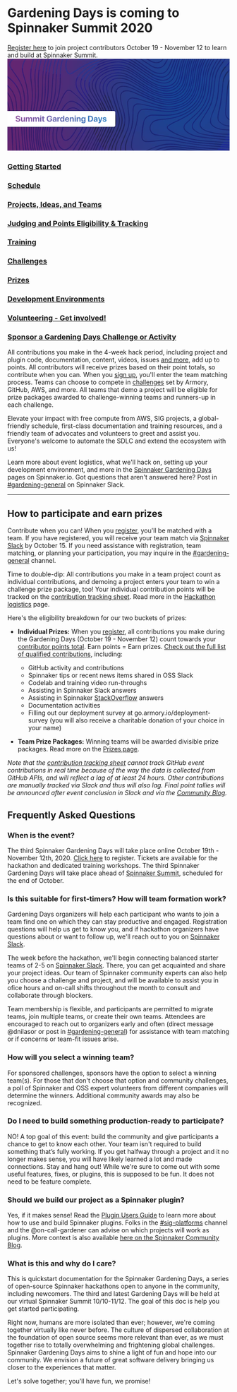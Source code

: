 # Gardening Days is coming to Spinnaker Summit 2020

[Register here](https://events.linuxfoundation.org/spinnaker-summit/register/) to join project contributors October 19 - November 12 to learn and build at Spinnaker Summit. 
![Summit Gardening Days Hero](Summit-Gardening-Banner.png "Summit Gardening")
### [Getting Started](getting-started.md)
### [Schedule](schedule.md)
### [Projects, Ideas, and Teams](project-ideas.md)
### [Judging and Points Eligibility & Tracking](points.md)
### [Training](training.md)
### [Challenges](challenges.md)
### [Prizes](prizes.md)
### [Development Environments](development-environments.md)
### [Volunteering - Get involved!](expert-volunteers.md)
### [Sponsor a Gardening Days Challenge or Activity](https://go.armory.io/summit-gardening)

All contributions you make in the 4-week hack period, including project and plugin code, documentation, content, videos, issues [and more](https://spinnaker.io/community/gardening/what-to-hack/), add up to points. All contributors will receive prizes based on their point totals, so contribute when you can. When you [sign up](https://events.linuxfoundation.org/spinnaker-summit/register/), you'll enter the team matching process. Teams can choose to compete in [challenges](challenges.md) set by Armory, GitHub, AWS, and more. All teams that demo a project will be eligible for prize packages awarded to challenge-winning teams and runners-up in each challenge. 

Elevate your impact with free compute from AWS, SIG projects, a global-friendly schedule, first-class documentation and training resources, and a friendly team of advocates and volunteers to greet and assist you. Everyone's welcome to automate the SDLC and extend the ecosystem with us!

Learn more about event logistics, what we'll hack on, setting up your development environment, and more in the [Spinnaker Gardening Days](https://www.spinnaker.io/community/gardening/) pages on Spinnaker.io. Got questions that aren't answered here? Post in [#gardening-general](https://spinnakerteam.slack.com/archives/CV4A90DPF) on Spinnaker Slack.



-------------------------

## How to participate and earn prizes

Contribute when you can! When you [register](https://events.linuxfoundation.org/spinnaker-summit/register/), you'll be matched with a team. If you have registered, you will receive your team match via [Spinnaker Slack](http://join.spinnaker.io) by October 15. If you need assistance with registration, team matching, or planning your participation, you may inquire in the [#gardening-general](https://spinnakerteam.slack.com/archives/CV4A90DPF) channel. 

Time to double-dip: All contributions you make in a team project count as individual contributions, and demoing a project enters your team to win a challenge prize package, too! Your individual contribution points will be tracked on the [contribution tracking sheet](https://go.armory.io/contributors). Read more in the [Hackathon logistics](https://www.spinnaker.io/community/gardening/hack-logistics/) page.

Here's the eligibility breakdown for our two buckets of prizes:

- **Individual Prizes:** When you [register](https://go.armory.io/gardening), all contributions you make during the Gardening Days (October 19 - November 12) count towards your [contributor points total](https://go.armory.io/contributors). Earn points = Earn prizes. [Check out the full list of qualified contributions](https://spinnaker.io/community/gardening/what-to-hack/), including:
  - GitHub activity and contributions
  - Spinnaker tips or recent news items shared in OSS Slack
  - Codelab and training video run-throughs
  - Assisting in Spinnaker Slack answers
  - Assisting in Spinnaker [StackOverflow](https://stackoverflow.com/questions/tagged/spinnaker) answers
  - Documentation activities
  - Filling out our deployment survey at go.armory.io/deployment-survey (you will also receive a charitable donation of your choice in your name)
  
 - **Team Prize Packages:** Winning teams will be awarded divisible prize packages. Read more on the [Prizes page](prizes.md).
 
 _Note that the [contribution tracking sheet](https://go.armory.io/contributors) cannot track GitHub event contributions in real time because of the way the data is collected from GitHub APIs, and will reflect a lag of at least 24 hours. Other contributions are manually tracked via Slack and thus will also lag. Final point tallies will be announced after event conclusion in Slack and via the [Community Blog](https://blog.spinnaker.io/)._
 
## Frequently Asked Questions

### When is the event?
The third Spinnaker Gardening Days will take place online October 19th - November 12th, 2020. [Click here](https://go.armory.io/gardening) to register. Tickets are available for the hackathon and dedicated training workshops. The third Spinnaker Gardening Days will take place ahead of [Spinnaker Summit](https://www.spinnakersummit.com/), scheduled for the end of October.

### Is this suitable for first-timers? How will team formation work?
Gardening Days organizers will help each participant who wants to join a team find one on which they can stay productive and engaged. Registration questions will help us get to know you, and if hackathon organizers have questions about or want to follow up, we'll reach out to you on [Spinnaker Slack](http://join.spinnaker.io). 

The week before the hackathon, we'll begin connecting  balanced starter teams of 2-5 on [Spinnaker Slack](http://join.spinnaker.io). There, you can get acquainted and share your project ideas. Our team of Spinnaker community experts can also help you choose a challenge and project, and will be available to assist you in ofice hours and on-call shifts throughout the month to consult and collaborate through blockers. 

Team membership is flexible, and participants are permitted to migrate teams, join multiple teams, or create their own teams. Attendees are encouraged to reach out to organizers early and often (direct message @dnilasor or post in [#gardening-general](https://spinnakerteam.slack.com/archives/CV4A90DPF)) for assistance with team matching or if concerns or team-fit issues arise. 

### How will you select a winning team?
For sponsored challenges, sponsors have the option to select a winning team(s). For those that don't choose that option and community challenges, a poll of Spinnaker and OSS expert volunteers from different companies will determine the winners. Additional community awards may also be recognized.

### Do I need to build something production-ready to participate?
NO! A top goal of this event: build the community and give participants a chance to get to know each other. Your team isn't required to build something that’s fully working. If you get halfway through a project and it no longer makes sense, you will have likely learned a lot and made connections. Stay and hang out! While we're sure to come out with some useful features, fixes, or plugins, this is supposed to be fun. It does not need to be feature complete.

### Should we build our project as a Spinnaker plugin?
Yes, if it makes sense! Read the [Plugin Users Guide](https://www.spinnaker.io/guides/user/plugin-users/) to learn more about how to use and build Spinnaker plugins. Folks in the [#sig-platforms](https://spinnakerteam.slack.com/archives/CPHARS3RA) channel and the @on-call-gardener can advise on which projects will work as plugins. More context is also available [here on the Spinnaker Community Blog](https://blog.spinnaker.io/spinnakers-extensibility-reaches-new-heights-with-plugins-645fd73f8d6a).

### What is this and why do I care?
This is quickstart documentation for the Spinnaker Gardening Days, a series of open-source Spinnaker hackathons open to anyone in the community, including newcomers. The third and latest Gardening Days will be held at our virtual Spinnaker Summit 10/10-11/12. The goal of this doc is help you get started participating.

Right now, humans are more isolated than ever; however, we're coming together virtually like never before. The culture of dispersed collaboration at the foundation of open source seems more relevant than ever, as we must together rise to totally overwhelming and frightening global challenges. Spinnaker Gardening Days aims to shine a light of fun and hope into our community. We envision a future of great software delivery bringing us closer to the experiences that matter. 

Let's solve together; you'll have fun, we promise!
